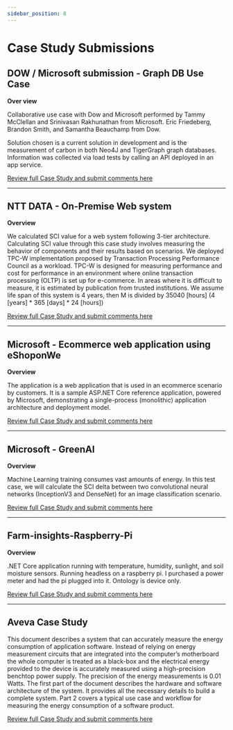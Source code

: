 ```yaml
---
sidebar_position: 8
---
```


# Case Study Submissions

## DOW / Microsoft submission - Graph DB Use Case

**Over view**

Collaborative use case with Dow and Microsoft performed by Tammy McClellan and Srinivasan Rakhunathan from Microsoft. Eric Friedeberg, Brandon Smith, and Samantha Beauchamp from Dow.

Solution chosen is a current solution in development and is the measurement of carbon in both Neo4J and TigerGraph graph databases. Information was collected via load tests by calling an API deployed in an app service.

[Review full Case Study and submit comments here](https://github.com/Green-Software-Foundation/sci-data-guidance/blob/dev/use-case-submissions/dow-msft-Graph-DB.md)

---------

## NTT DATA - On-Premise Web system

**Overview**

We calculated SCI value for a web system following 3-tier architecture.
Calculating SCI value through this case study involves measuring the behavior of components and their results based on scenarios.
We deployed TPC-W implementation proposed by Transaction Processing Performance Council as a workload.
TPC-W is designed for measuring performance and cost for performance in an environment where online transaction processing (OLTP) is set up for e-commerce.
In areas where it is difficult to measure, it is estimated by publication from trusted institutions.
We assume life span of this system is 4 years, then M is divided by 35040 [hours] (4 [years] * 365 [days] * 24 [hours])

[Review full Case Study and submit comments here](https://github.com/Green-Software-Foundation/sci-data-guidance/blob/dev/use-case-submissions/nttdatta-On-Premise-Web-system.md)

---------

## Microsoft - Ecommerce web application using eShoponWe

**Overview**

The application is a web application that is used in an ecommerce scenario by customers. It is a sample ASP.NET Core reference application, powered by Microsoft, demonstrating a single-process (monolithic) application architecture and deployment model.

[Review full Case Study and submit comments here](https://github.com/Green-Software-Foundation/sci-data-guidance/blob/dev/use-case-submissions/msft-eShoppen.md)

---------

## Microsoft - GreenAI

**Overview**

Machine Learning training consumes vast amounts of energy. In this test case, we will calculate the SCI delta between two convolutional neural networks (InceptionV3 and DenseNet) for an image classification scenario.

[Review full Case Study and submit comments here](https://github.com/Green-Software-Foundation/sci-data-guidance/blob/dev/use-case-submissions/msft-green-ai.md)

---------
## Farm-insights-Raspberry-Pi

**Overview**

.NET Core application running with temperature, humidity, sunlight, and soil moisture sensors. Running headless on a raspberry pi. I purchased a power meter and had the pi plugged into it. Ontology is device only.

[Review full Case Study and submit comments here](https://github.com/Green-Software-Foundation/sci-data-guidance/blob/dev/use-case-submissions/farm-insights-Raspberry-Pi.md)

----------
## Aveva Case Study

This document describes a system that can accurately measure the energy consumption of application software. Instead of relying on energy measurement circuits that are integrated into the computer’s motherboard the whole computer is treated as a black-box and the electrical energy provided to the device is accurately measured using a high-precision benchtop power supply. The precision of the energy measurements is 0.01 Watts. The first part of the document describes the hardware and software architecture of the system. It provides all the necessary details to build a complete system. Part 2 covers a typical use case and workflow for measuring the energy consumption of a software product.

[Review full Case Study and submit comments here](https://github.com/Green-Software-Foundation/sci-guide/blob/dev/use-case-submissions/AVEVA_case_study.md)
